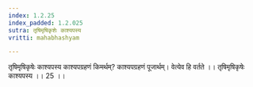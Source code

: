 ```yaml
---
index: 1.2.25
index_padded: 1.2.025
sutra: तृषिमृषिकृशेः काश्यपस्य
vritti: mahabhashyam

---
```

 तृषिमृषिकृषेः काश्यपस्य काश्यपग्रहणं किमर्थम्? काश्यपग्रहणं पूजार्थम्। वेत्येव हि वर्तते ।। तृषिमृषिकृषेः काश्यपस्य ।। 25 ।। 